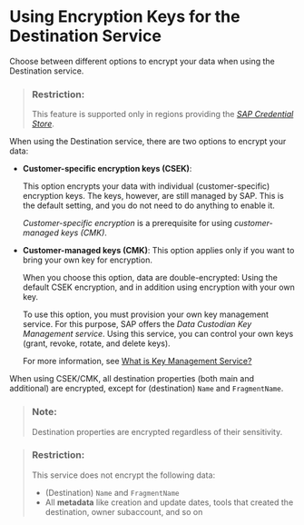 <!-- loio93accc4e73b44449b6926368d1103b0b -->

# Using Encryption Keys for the Destination Service

Choose between different options to encrypt your data when using the Destination service.

> ### Restriction:  
> This feature is supported only in regions providing the [*SAP Credential Store*](https://help.sap.com/docs/credential-store/sap-credential-store/what-is-sap-credential-store?version=Cloud).

When using the Destination service, there are two options to encrypt your data:

-   **Customer-specific encryption keys \(CSEK\)**:

    This option encrypts your data with individual \(customer-specific\) encryption keys. The keys, however, are still managed by SAP. This is the default setting, and you do not need to do anything to enable it.

    *Customer-specific encryption* is a prerequisite for using *customer-managed keys \(CMK\)*.

-   **Customer-managed keys \(CMK\)**: This option applies only if you want to bring your own key for encryption.

    When you choose this option, data are double-encrypted: Using the default CSEK encryption, and in addition using encryption with your own key.

    To use this option, you must provision your own key management service. For this purpose, SAP offers the *Data Custodian Key Management service*. Using this service, you can control your own keys \(grant, revoke, rotate, and delete keys\).

    For more information, see [What is Key Management Service?](https://help.sap.com/docs/sap-data-custodian/key-management-service/what-is-key-management-service-page)


When using CSEK/CMK, all destination properties \(both main and additional\) are encrypted, except for \(destination\) `Name` and `FragmentName`.

> ### Note:  
> Destination properties are encrypted regardless of their sensitivity.

> ### Restriction:  
> This service does not encrypt the following data:
> 
> -   \(Destination\) `Name` and `FragmentName`
> -   All **metadata** like creation and update dates, tools that created the destination, owner subaccount, and so on

